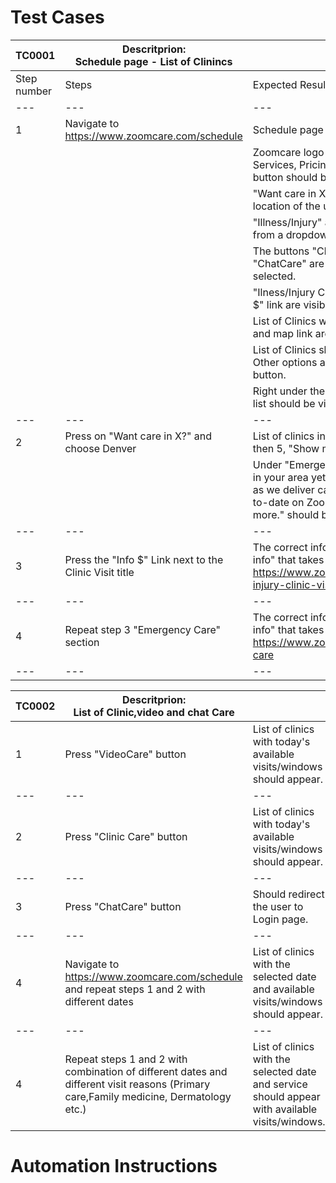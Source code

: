 # Test Cases

| TC0001      | Descritprion: <br /> Schedule page - List of Clinincs |                                                                                                      |
|        ---  |                         ---                    |                                          ---                                                         |
| Step number | Steps                                          | Expected Results                                                                                     | 
| --- | --- | --- |
| 1           | Navigate to https://www.zoomcare.com/schedule  | Schedule page should be shown                                                                       |
|             |                                                | Zoomcare logo top-right, Schedule, Locations, Services, Pricing & Insurance links and Login button should be visible.|
|             |                                                | "Want care in X?" should be shown based on the location of the user.                                |
|             |                                                | "Illness/Injury" and "Today" shown by default from a dropdown menu.                                 |
|             |                                                | The buttons "Clinic Care", "VideoCare" and "ChatCare" are visible, "Clinic Care" button is selected.|
|             |                                                | "Ilness/Injury Clinic visit title, followed by the "Info $" link are visiblle.                    |
|             |                                                | List of Clinics with available times, clicnic services and map link are visible.                    |
|             |                                                | List of Clinics should contain 5 or less options - Other options are ihdden under the "Show More" button.|
|             |                                                | Right under the list of clinics, "Emergency Care" list should be visible followed by the "Info $" link.|                                                                                               |
| --- | --- | --- |
| 2           | Press on "Want care in X?" and choose Denver   | List of clinics in Denver should appear - If less then 5, "Show more" button should not be visible. |
|             |                                                | Under "Emergency Care" the message "We're not in your area yet—but we're growing almost as fast as we deliver care! Follow us on social to stay up-to-date on ZoomCare news, announcements and more." should be visible.|                                                 
| --- | --- | --- |
| 3           | Press the "Info $" Link next to the Clinic Visit title| The correct info should appear with the link "More info" that takes the user to the page https://www.zoomcare.com/services/illness-injury-clinic-visit                                       |
| --- | --- | --- |
| 4           | Repeat step 3 "Emergency Care" section         | The correct info should appear with the link "More info" that takes the user to the page https://www.zoomcare.com/services/emergency-care                                                     |
| --- | --- | --- |


| TC0002      | Descritprion: <br /> List of Clinic,video and chat Care|                                                                                              |
|        ---  |                         ---                    |                                          ---                                                         |
| 1 | Press "VideoCare" button | List of clinics with today's available visits/windows should appear.|
| --- | --- | --- |
|2| Press "Clinic Care" button|  List of clinics with today's available visits/windows should appear.|
| --- | --- | --- |
|3| Press "ChatCare" button| Should redirect the user to Login page.|
| --- | --- | --- |
|4| Navigate to https://www.zoomcare.com/schedule and repeat steps 1 and 2 with different dates|  List of clinics with the selected date and available visits/windows should appear.
| --- | --- | --- |
|4| Repeat steps 1 and 2 with combination of different dates and different visit reasons (Primary care,Family medicine, Dermatology etc.)|  List of clinics with the selected date and service should appear with available visits/windows.


# Automation Instructions
